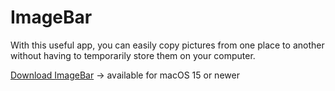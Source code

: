 # ImageBar
With this useful app, you can easily copy pictures from one place to another without having to temporarily store them on your computer.

[Download ImageBar](https://github.com/MisterNeptun/ImageBar/releases/download/v1.0.0/ImageBar.app.zip)   -> available for macOS 15 or newer
